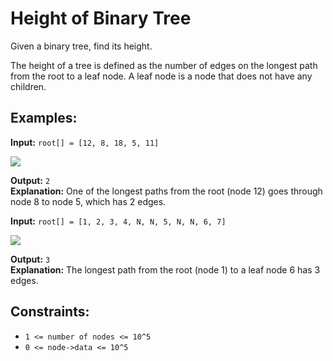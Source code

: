 # Height of Binary Tree

Given a binary tree, find its height.

The height of a tree is defined as the number of edges on the longest path from the root to a leaf node. A leaf node is a node that does not have any children.

## Examples:

**Input:** `root[] = [12, 8, 18, 5, 11]`  

![](https://media.geeksforgeeks.org/img-practice/prod/addEditProblem/700164/Web/Other/blobid0_1732510207.png)

**Output:** `2`  
**Explanation:** One of the longest paths from the root (node 12) goes through node 8 to node 5, which has 2 edges.

**Input:** `root[] = [1, 2, 3, 4, N, N, 5, N, N, 6, 7]`  

![](https://media.geeksforgeeks.org/img-practice/prod/addEditProblem/700164/Web/Other/blobid1_1732510283.png)

**Output:** `3`  
**Explanation:** The longest path from the root (node 1) to a leaf node 6 has 3 edges.

## Constraints:

- `1 <= number of nodes <= 10^5`
- `0 <= node->data <= 10^5`